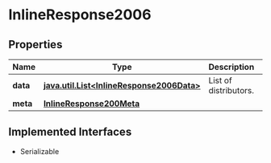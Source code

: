 

# InlineResponse2006


## Properties

Name | Type | Description | Notes
------------ | ------------- | ------------- | -------------
**data** | [**java.util.List&lt;InlineResponse2006Data&gt;**](InlineResponse2006Data.md) | List of distributors. |  [optional]
**meta** | [**InlineResponse200Meta**](InlineResponse200Meta.md) |  |  [optional]


## Implemented Interfaces

* Serializable


